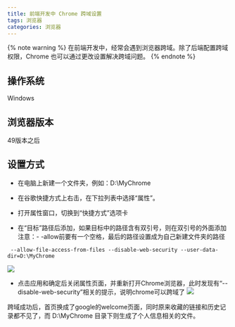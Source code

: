 ```yaml
---
title: 前端开发中 Chrome 跨域设置
tags: 浏览器
categories: 浏览器
---
```

{% note warning %}
在前端开发中，经常会遇到浏览器跨域。除了后端配置跨域权限，Chrome 也可以通过更改设置解决跨域问题。
{% endnote %}

## 操作系统
Windows

## 浏览器版本
49版本之后

## 设置方式
* 在电脑上新建一个文件夹，例如：D:\MyChrome

* 在谷歌快捷方式上右击，在下拉列表中选择“属性”。

* 打开属性窗口，切换到“快捷方式”选项卡

* 在“目标”路径后添加，如果目标中的路径含有双引号，则在双引号的外面添加
注意：- -allow前要有一个空格，最后的路径设置成为自己新建文件夹的路径
```
 --allow-file-access-from-files --disable-web-security --user-data-dir=D:\MyChrome
```
![](/images/前端开发中Chrome跨域设置/属性窗口.png)


* 点击应用和确定后关闭属性页面，并重新打开Chrome浏览器，此时发现有“--disable-web-security”相关的提示，说明chrome可以跨域了
![](/images/前端开发中Chrome跨域设置/跨域成功.png)

跨域成功后，首页换成了google的welcome页面，同时原来收藏的链接和历史记录都不见了，而 D:\MyChrome 目录下则生成了个人信息相关的文件。